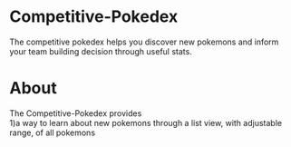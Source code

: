 # Competitive-Pokedex

The competitive pokedex helps you discover new pokemons and inform your team building decision through useful stats.

# About  
The Competitive-Pokedex provides  
1)a way to learn about new pokemons through a list view, with adjustable range, of all pokemons



